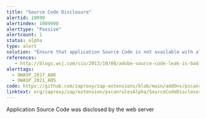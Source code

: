 ```yaml
---
title: "Source Code Disclosure"
alertid: 10099
alertindex: 1009900
alerttype: "Passive"
alertcount: 1
status: alpha
type: alert
solution: "Ensure that application Source Code is not available with alternative extensions, and ensure that source code is not present within other files or data deployed to the web server, or served by the web server. "
references:
   - http://blogs.wsj.com/cio/2013/10/08/adobe-source-code-leak-is-bad-news-for-u-s-government/
alerttags: 
  - OWASP_2017_A06
  - OWASP_2021_A05
code: https://github.com/zaproxy/zap-extensions/blob/main/addOns/pscanrulesAlpha/src/main/java/org/zaproxy/zap/extension/pscanrulesAlpha/SourceCodeDisclosureScanRule.java
linktext: org/zaproxy/zap/extension/pscanrulesAlpha/SourceCodeDisclosureScanRule.java
---
```

Application Source Code was disclosed by the web server
